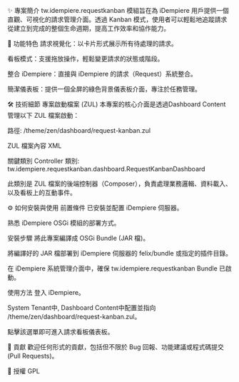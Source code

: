 ✨ 專案簡介
tw.idempiere.requestkanban 模組旨在為 iDempiere 用戶提供一個直觀、可視化的請求管理介面。透過 Kanban 模式，使用者可以輕鬆地追蹤請求從建立到完成的整個生命週期，提高工作效率和協作能力。

🚀 功能特色
請求視覺化：以卡片形式展示所有待處理的請求。

看板模式：支援拖放操作，輕鬆變更請求的狀態或階段。

整合 iDempiere：直接與 iDempiere 的請求（Request）系統整合。

簡潔儀表板：提供一個全屏的綠色背景儀表板介面，專注於任務管理。

🛠️ 技術細節
專案啟動檔案 (ZUL)
本專案的核心介面是透過Dashboard Content 管理以下 ZUL 檔案啟動：

路徑: /theme/zen/dashboard/request-kanban.zul

ZUL 檔案內容
XML

<zk xmlns:n="native">
 <window id="requestkanban" border="none" width="100%" height="100%" 
          style="background-color:green"  
          use="tw.idempiere.requestkanban.dashboard.RequestKanbanDashboard">
  </window>
</zk>
關鍵類別
Controller 類別: tw.idempiere.requestkanban.dashboard.RequestKanbanDashboard

此類別是 ZUL 檔案的後端控制器（Composer），負責處理業務邏輯、資料載入、以及看板上的互動事件。

⚙️ 如何安裝與使用
前置條件
已安裝並配置 iDempiere 伺服器。

熟悉 iDempiere OSGi 模組的部署方式。

安裝步驟
將此專案編譯成 OSGi Bundle (JAR 檔)。

將編譯好的 JAR 檔部署到 iDempiere 伺服器的 felix/bundle 或指定的插件目錄。

在 iDempiere 系統管理介面中，確保 tw.idempiere.requestkanban Bundle 已啟動。

使用方法
登入 iDempiere。

System Tenant中,  Dashboard Content中配置並指向 /theme/zen/dashboard/request-kanban.zul。

點擊該選單即可進入請求看板儀表板。

🤝 貢獻
歡迎任何形式的貢獻，包括但不限於 Bug 回報、功能建議或程式碼提交 (Pull Requests)。

📜 授權
GPL